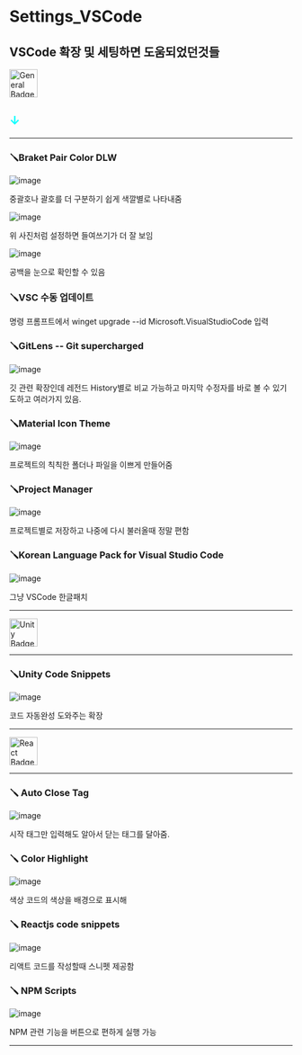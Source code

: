 # Settings_VSCode
## VSCode 확장 및 세팅하면 도움되었던것들

<a href="#" target="_blank">
  <img src="https://img.shields.io/badge/General-808080?style=for-the-badge" 
       alt="General Badge" 
       height="50"/>
</a>
<h2><span style="color: cyan;">↓</span></h2>
<hr>


### 🪛Braket Pair Color DLW

![image](https://github.com/user-attachments/assets/2f76c777-61e2-43a3-a937-da8cac0ae5c9)

  중괄호나 괄호를 더 구분하기 쉽게 색깔별로 나타내줌

![image](https://github.com/user-attachments/assets/1b92932d-6b13-4318-ac44-9c418ec62d27)

  위 사진처럼 설정하면 들여쓰기가 더 잘 보임

![image](https://github.com/user-attachments/assets/41ebefde-2658-4960-bf6a-06f97c1bcd7e)

  공백을 눈으로 확인할 수 있음
  
### 🪛VSC 수동 업데이트

 명령 프롬프트에서 winget upgrade --id Microsoft.VisualStudioCode 입력

### 🪛GitLens -- Git supercharged

![image](https://github.com/user-attachments/assets/4a358a10-369a-4610-a6a2-650b57f2c7af)

  깃 관련 확장인데 레전드 History별로 비교 가능하고 마지막 수정자를 바로 볼 수 있기도하고 여러가지 있음.

### 🪛Material Icon Theme

![image](https://github.com/user-attachments/assets/fed94fe5-d34c-4f66-b07d-037902da9881)

  프로젝트의 칙칙한 폴더나 파일을 이쁘게 만들어줌

### 🪛Project Manager

![image](https://github.com/user-attachments/assets/05ad9bc7-7a60-42a0-a8f5-75acd0fdd0e6)

  프로젝트별로 저장하고 나중에 다시 불러올때 정말 편함

### 🪛Korean Language Pack for Visual Studio Code

![image](https://github.com/user-attachments/assets/0706203e-46ce-4417-b861-e5dbe7a19665)

  그냥 VSCode 한글패치


<hr>

<a href="https://unity.com/" target="_blank">
  <img src="https://img.shields.io/badge/Unity-100000?logo=unity&logoColor=white&style=for-the-badge" 
       alt="Unity Badge" 
       height="50"/>
</a>
<hr>

### 🪛Unity Code Snippets

![image](https://github.com/user-attachments/assets/cf09a621-4ba1-4f96-9ecf-4cf4a5bbaa05)

  코드 자동완성 도와주는 확장



 
<hr>

<a href="https://reactjs.org/" target="_blank">
  <img src="https://img.shields.io/badge/React-61DAFB?logo=react&logoColor=white&style=for-the-badge" 
       alt="React Badge" 
       height="50"/>
</a>
<hr>

### 🪛 Auto Close Tag

![image](https://github.com/user-attachments/assets/7f3d434e-5620-4d33-bd6a-13213df15303)

  시작 태그만 입력해도 알아서 닫는 태그를 달아줌.

### 🪛 Color Highlight

![image](https://github.com/user-attachments/assets/d4b4cf74-5d1a-49a5-80a1-08fb1ad8fd9c)

  색상 코드의 색상을 배경으로 표시해

### 🪛 Reactjs code snippets

![image](https://github.com/user-attachments/assets/904be401-7d9d-412b-89e6-e199e6802920)

  리액트 코드를 작성할때 스니펫 제공함

### 🪛 NPM Scripts

![image](https://github.com/user-attachments/assets/52d12d00-8345-449a-9eaf-faf5a9ed3e81)

  NPM 관련 기능을 버튼으로 편하게 실행 가능


<hr>






